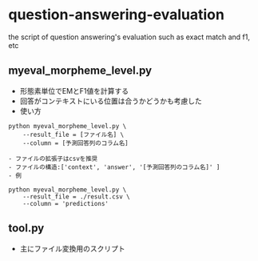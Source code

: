 # question-answering-evaluation
the script of question answering's evaluation such as exact match and f1, etc

## myeval_morpheme_level.py
- 形態素単位でEMとF1値を計算する
- 回答がコンテキストにいる位置は合うかどうかも考慮した
- 使い方
```
python myeval_morpheme_level.py \
    --result_file = [ファイル名] \
    --column = [予測回答列のコラム名]
```
    - ファイルの拡張子はcsvを推奨
    - ファイルの構造:['context', 'answer', '[予測回答列のコラム名]' ]
    - 例
```
python myeval_morpheme_level.py \
    --result_file = ./result.csv \
    --column = 'predictions'
```

## tool.py
- 主にファイル変換用のスクリプト